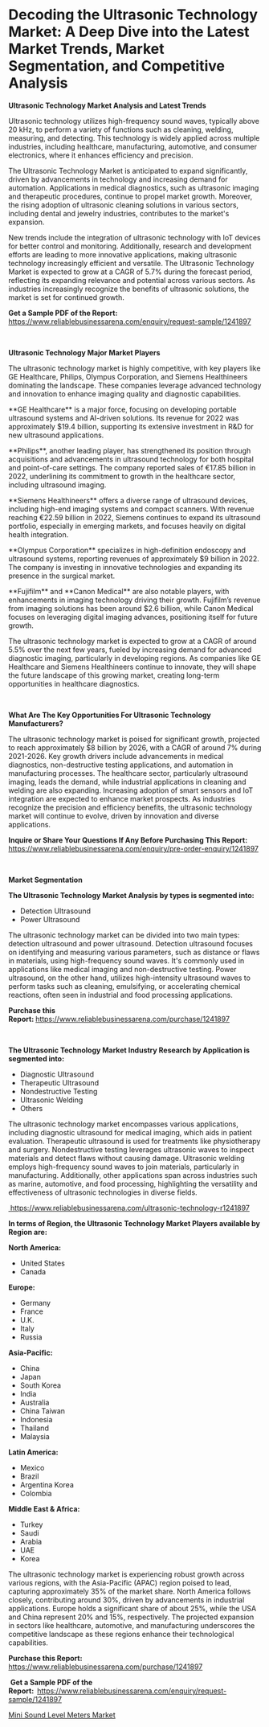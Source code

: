 <p><h1>Decoding the Ultrasonic Technology Market: A Deep Dive into the Latest Market Trends, Market Segmentation, and Competitive Analysis</h1></p><p><strong>Ultrasonic Technology Market Analysis and Latest Trends</strong></p>
<p><p>Ultrasonic technology utilizes high-frequency sound waves, typically above 20 kHz, to perform a variety of functions such as cleaning, welding, measuring, and detecting. This technology is widely applied across multiple industries, including healthcare, manufacturing, automotive, and consumer electronics, where it enhances efficiency and precision.</p><p>The Ultrasonic Technology Market is anticipated to expand significantly, driven by advancements in technology and increasing demand for automation. Applications in medical diagnostics, such as ultrasonic imaging and therapeutic procedures, continue to propel market growth. Moreover, the rising adoption of ultrasonic cleaning solutions in various sectors, including dental and jewelry industries, contributes to the market's expansion.</p><p>New trends include the integration of ultrasonic technology with IoT devices for better control and monitoring. Additionally, research and development efforts are leading to more innovative applications, making ultrasonic technology increasingly efficient and versatile. The Ultrasonic Technology Market is expected to grow at a CAGR of 5.7% during the forecast period, reflecting its expanding relevance and potential across various sectors. As industries increasingly recognize the benefits of ultrasonic solutions, the market is set for continued growth.</p></p>
<p><strong>Get a Sample PDF of the Report:&nbsp;</strong> <a href="https://www.reliablebusinessarena.com/enquiry/request-sample/1241897?utm_campaign=3212&utm_medium=2&utm_source=Github&utm_content=ia&utm_term=10042025&utm_id=ultrasonic-technology">https://www.reliablebusinessarena.com/enquiry/request-sample/1241897</a></p>
<p>&nbsp;</p>
<p><strong>Ultrasonic Technology Major Market Players</strong></p>
<p><p>The ultrasonic technology market is highly competitive, with key players like GE Healthcare, Philips, Olympus Corporation, and Siemens Healthineers dominating the landscape. These companies leverage advanced technology and innovation to enhance imaging quality and diagnostic capabilities.</p><p>**GE Healthcare** is a major force, focusing on developing portable ultrasound systems and AI-driven solutions. Its revenue for 2022 was approximately $19.4 billion, supporting its extensive investment in R&D for new ultrasound applications.</p><p>**Philips**, another leading player, has strengthened its position through acquisitions and advancements in ultrasound technology for both hospital and point-of-care settings. The company reported sales of €17.85 billion in 2022, underlining its commitment to growth in the healthcare sector, including ultrasound imaging.</p><p>**Siemens Healthineers** offers a diverse range of ultrasound devices, including high-end imaging systems and compact scanners. With revenue reaching €22.59 billion in 2022, Siemens continues to expand its ultrasound portfolio, especially in emerging markets, and focuses heavily on digital health integration.</p><p>**Olympus Corporation** specializes in high-definition endoscopy and ultrasound systems, reporting revenues of approximately $9 billion in 2022. The company is investing in innovative technologies and expanding its presence in the surgical market.</p><p>**Fujifilm** and **Canon Medical** are also notable players, with enhancements in imaging technology driving their growth. Fujifilm’s revenue from imaging solutions has been around $2.6 billion, while Canon Medical focuses on leveraging digital imaging advances, positioning itself for future growth.</p><p>The ultrasonic technology market is expected to grow at a CAGR of around 5.5% over the next few years, fueled by increasing demand for advanced diagnostic imaging, particularly in developing regions. As companies like GE Healthcare and Siemens Healthineers continue to innovate, they will shape the future landscape of this growing market, creating long-term opportunities in healthcare diagnostics.</p></p>
<p>&nbsp;</p>
<p><strong>What Are The Key Opportunities For Ultrasonic Technology Manufacturers?</strong></p>
<p><p>The ultrasonic technology market is poised for significant growth, projected to reach approximately $8 billion by 2026, with a CAGR of around 7% during 2021-2026. Key growth drivers include advancements in medical diagnostics, non-destructive testing applications, and automation in manufacturing processes. The healthcare sector, particularly ultrasound imaging, leads the demand, while industrial applications in cleaning and welding are also expanding. Increasing adoption of smart sensors and IoT integration are expected to enhance market prospects. As industries recognize the precision and efficiency benefits, the ultrasonic technology market will continue to evolve, driven by innovation and diverse applications.</p></p>
<p><strong>Inquire or Share Your Questions If Any Before Purchasing This Report:</strong> <a href="https://www.reliablebusinessarena.com/enquiry/pre-order-enquiry/1241897?utm_campaign=3212&utm_medium=2&utm_source=Github&utm_content=ia&utm_term=10042025&utm_id=ultrasonic-technology">https://www.reliablebusinessarena.com/enquiry/pre-order-enquiry/1241897</a></p>
<p>&nbsp;</p>
<p><strong>Market Segmentation</strong></p>
<p><strong>The Ultrasonic Technology Market Analysis by types is segmented into:</strong></p>
<p><ul><li>Detection Ultrasound</li><li>Power Ultrasound</li></ul></p>
<p><p>The ultrasonic technology market can be divided into two main types: detection ultrasound and power ultrasound. Detection ultrasound focuses on identifying and measuring various parameters, such as distance or flaws in materials, using high-frequency sound waves. It's commonly used in applications like medical imaging and non-destructive testing. Power ultrasound, on the other hand, utilizes high-intensity ultrasound waves to perform tasks such as cleaning, emulsifying, or accelerating chemical reactions, often seen in industrial and food processing applications.</p></p>
<p><strong>Purchase this Report:&nbsp;</strong><a href="https://www.reliablebusinessarena.com/purchase/1241897?utm_campaign=3212&utm_medium=2&utm_source=Github&utm_content=ia&utm_term=10042025&utm_id=ultrasonic-technology">https://www.reliablebusinessarena.com/purchase/1241897</a></p>
<p>&nbsp;</p>
<p><strong>The Ultrasonic Technology Market Industry Research by Application is segmented into:</strong></p>
<p><ul><li>Diagnostic Ultrasound</li><li>Therapeutic Ultrasound</li><li>Nondestructive Testing</li><li>Ultrasonic Welding</li><li>Others</li></ul></p>
<p><p>The ultrasonic technology market encompasses various applications, including diagnostic ultrasound for medical imaging, which aids in patient evaluation. Therapeutic ultrasound is used for treatments like physiotherapy and surgery. Nondestructive testing leverages ultrasonic waves to inspect materials and detect flaws without causing damage. Ultrasonic welding employs high-frequency sound waves to join materials, particularly in manufacturing. Additionally, other applications span across industries such as marine, automotive, and food processing, highlighting the versatility and effectiveness of ultrasonic technologies in diverse fields.</p></p>
<p><a href="https://www.reliablebusinessarena.com/ultrasonic-technology-r1241897?utm_campaign=3212&utm_medium=2&utm_source=Github&utm_content=ia&utm_term=10042025&utm_id=ultrasonic-technology">&nbsp;https://www.reliablebusinessarena.com/ultrasonic-technology-r1241897</a></p>
<p><strong>In terms of Region, the Ultrasonic Technology Market Players available by Region are:</strong></p>
<p>
    <p> <strong> North America: </strong>
        <ul>
            <li>United States</li>
            <li>Canada</li>
        </ul>
        </p> 
    <p> <strong> Europe: </strong>
        <ul>
            <li>Germany</li>
            <li>France</li>
            <li>U.K.</li>
            <li>Italy</li>
            <li>Russia</li>
        </ul>
        </p> 
    <p> <strong> Asia-Pacific: </strong>
        <ul>
            <li>China</li>
            <li>Japan</li>
            <li>South Korea</li>
            <li>India</li>
            <li>Australia</li>
            <li>China Taiwan</li>
            <li>Indonesia</li>
            <li>Thailand</li>
            <li>Malaysia</li>
        </ul>
        </p> 
    <p> <strong> Latin America: </strong>
        <ul>
            <li>Mexico</li>
            <li>Brazil</li>
            <li>Argentina Korea</li>
            <li>Colombia</li>
        </ul>
        </p> 
    <p> <strong> Middle East & Africa: </strong>
        <ul>
            <li>Turkey</li>
            <li>Saudi</li>
            <li>Arabia</li>
            <li>UAE</li>
            <li>Korea</li>
        </ul>
    </p>
    </p>
<p><p>The ultrasonic technology market is experiencing robust growth across various regions, with the Asia-Pacific (APAC) region poised to lead, capturing approximately 35% of the market share. North America follows closely, contributing around 30%, driven by advancements in industrial applications. Europe holds a significant share of about 25%, while the USA and China represent 20% and 15%, respectively. The projected expansion in sectors like healthcare, automotive, and manufacturing underscores the competitive landscape as these regions enhance their technological capabilities.</p></p>
<p><strong>Purchase this Report: </strong><a href="https://www.reliablebusinessarena.com/purchase/1241897?utm_campaign=3212&utm_medium=2&utm_source=Github&utm_content=ia&utm_term=10042025&utm_id=ultrasonic-technology">https://www.reliablebusinessarena.com/purchase/1241897</a></p>
<p>&nbsp;<strong>Get a Sample PDF of the Report:&nbsp;&nbsp;</strong><a href="https://www.reliablebusinessarena.com/enquiry/request-sample/1241897?utm_campaign=3212&utm_medium=2&utm_source=Github&utm_content=ia&utm_term=10042025&utm_id=ultrasonic-technology">https://www.reliablebusinessarena.com/enquiry/request-sample/1241897</a></p>
<p><strong></strong></p>
<p><p><a href="https://github.com/fontshatintj/Market-Research-Report-List-1/blob/main/mini-sound-level-meters-market.md?utm_campaign=3212&utm_medium=2&utm_source=Github&utm_content=ia&utm_term=10042025&utm_id=ultrasonic-technology">Mini Sound Level Meters Market</a></p></p>